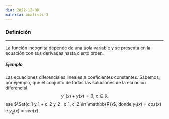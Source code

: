 ```yaml
---
dia: 2022-12-08
materia: analisis 3
---
```

### Definición
---
La función incógnita depende de una sola variable y se presenta en la ecuación con sus derivadas hasta cierto orden.

##### Ejemplo
Las ecuaciones diferenciales lineales a coeficientes constantes. Sabemos, por ejemplo, que el conjunto de todas las soluciones de la ecuación diferencial $$ y''(x)+y(x) = 0, ~x\in\mathbb{R} $$ ese $\Set{c_1 y_1 + c_2 y_2 : c_1, c_2 \in \mathbb{R}}$, donde $y_1(x) = cos(x)$ e $y_2(x) = sen(x)$.